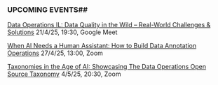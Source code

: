 ### UPCOMING EVENTS##

[Data Operations IL: Data Quality in the Wild – Real-World Challenges & Solutions](https://lu.ma/8d73d45e) 21/4/25, 19:30, Google Meet

[When Al Needs a Human Assistant: How to Build Data Annotation Operations](https://www.meetup.com/code-mavens/events/306911498/) 27/4/25, 13:00, Zoom

[Taxonomies in the Age of AI: Showcasing The Data Operations Open Source Taxonomy](https://www.meetup.com/pyweb-il/events/306956202/) 4/5/25, 20:30, Zoom

